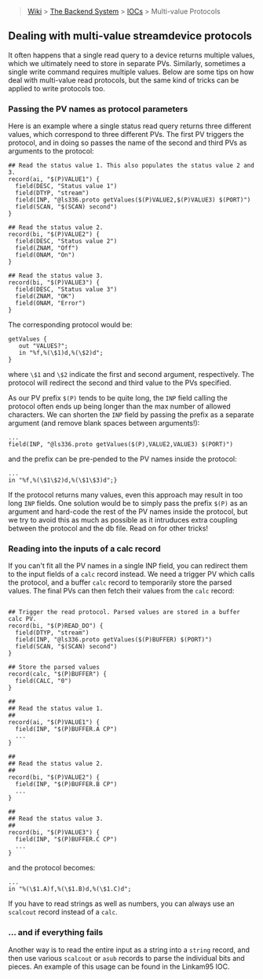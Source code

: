 > [Wiki](Home) > [The Backend System](The-Backend-System) > [IOCs](IOCs) > Multi-value Protocols

## Dealing with multi-value streamdevice protocols

It often happens that a single read query to a device returns multiple values, which we ultimately need to store in separate PVs. Similarly, sometimes a single write command requires multiple values. Below are some tips on how deal with multi-value read protocols, but the same kind of tricks can be applied to write protocols too.

### Passing the PV names as protocol parameters

Here is an example where a single status read query returns three different values, which correspond to three different PVs. The first PV triggers the protocol, and in doing so passes the name of the second and third PVs as arguments to the protocol:

```
## Read the status value 1. This also populates the status value 2 and 3.
record(ai, "$(P)VALUE1") {
  field(DESC, "Status value 1")
  field(DTYP, "stream")
  field(INP, "@ls336.proto getValues($(P)VALUE2,$(P)VALUE3) $(PORT)")
  field(SCAN, "$(SCAN) second")
}

## Read the status value 2.
record(bi, "$(P)VALUE2") {
  field(DESC, "Status value 2")
  field(ZNAM, "Off")
  field(ONAM, "On")
}

## Read the status value 3.
record(bi, "$(P)VALUE3") {
  field(DESC, "Status value 3")
  field(ZNAM, "OK")
  field(ONAM, "Error")
}
```

The corresponding protocol would be:

```
getValues {
   out "VALUES?";
   in "%f,%(\$1)d,%(\$2)d";
}
```

where `\$1` and `\$2` indicate the first and second argument, respectively. The protocol will redirect the second and third value to the PVs specified.

As our PV prefix `$(P)` tends to be quite long, the `INP` field calling the protocol often ends up being longer than the max number of allowed characters. We can shorten the `INP` field by passing the prefix as a separate argument (and remove blank spaces between arguments!):

```
...
field(INP, "@ls336.proto getValues($(P),VALUE2,VALUE3) $(PORT)")
```

and the prefix can be pre-pended to the PV names inside the protocol:

```
...
in "%f,%(\$1\$2)d,%(\$1\$3)d";}
```

If the protocol returns many values, even this approach may result in too long `INP` fields. One solution would be to simply pass the prefix `$(P)` as an argument and hard-code the rest of the PV names inside the protocol, but we try to avoid this as much as possible as it intruduces extra coupling between the protocol and the db file. Read on for other tricks!

### Reading into the inputs of a calc record

If you can't fit all the PV names in a single INP field, you can redirect them to the input fields of a `calc` record instead. We need a trigger PV which calls the protocol, and a buffer `calc` record to temporarily store the parsed values. The final PVs can then fetch their values from the `calc` record:

```

## Trigger the read protocol. Parsed values are stored in a buffer calc PV.
record(bi, "$(P)READ_DO") {
  field(DTYP, "stream")
  field(INP, "@ls336.proto getValues($(P)BUFFER) $(PORT)")
  field(SCAN, "$(SCAN) second")
}

## Store the parsed values
record(calc, "$(P)BUFFER") {
  field(CALC, "0")
}

## 
## Read the status value 1. 
##
record(ai, "$(P)VALUE1") {
  field(INP, "$(P)BUFFER.A CP")
  ...
}

## 
## Read the status value 2.
##
record(bi, "$(P)VALUE2") {
  field(INP, "$(P)BUFFER.B CP")
  ...
}

## 
## Read the status value 3.
##
record(bi, "$(P)VALUE3") {
  field(INP, "$(P)BUFFER.C CP")
  ...
}
```

and the protocol becomes:

```
...
in "%(\$1.A)f,%(\$1.B)d,%(\$1.C)d";
```

If you have to read strings as well as numbers, you can always use an `scalcout` record instead of a `calc`.

### ... and if everything fails

Another way is to read the entire input as a string into a `string` record, and then use various `scalcout` or `asub` records to parse the individual bits and pieces. An example of this usage can be found in the Linkam95 IOC. 


